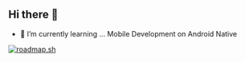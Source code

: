 ## Hi there 👋

<!--
**benianus/benianus** is a ✨ _special_ ✨ repository because its `README.md` (this file) appears on your GitHub profile.

Here are some ideas to get you started:

- 🔭 I’m currently working on ...
- 🌱 I’m currently learning ... Mobile Development
- 👯 I’m looking to collaborate on ...
- 🤔 I’m looking for help with ...
- 💬 Ask me about ...
- 📫 How to reach me: ...
- 😄 Pronouns: ...
- ⚡ Fun fact: ...
-->
- 🌱 I’m currently learning ... Mobile Development on Android Native 
 
<a href="https://roadmap.sh"><img src="https://roadmap.sh/card/wide/6495b934d99c9d67319056dc?variant=dark&roadmaps=computer-science%2Ccpp" alt="roadmap.sh"/></a>
